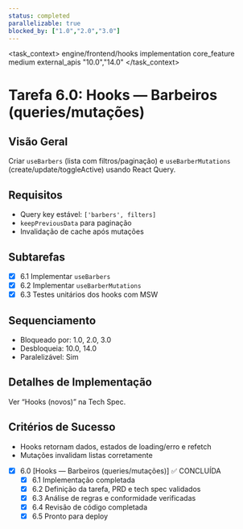```yaml
---
status: completed
parallelizable: true
blocked_by: ["1.0","2.0","3.0"]
---
```


<task_context>
<domain>engine/frontend/hooks</domain>
<type>implementation</type>
<scope>core_feature</scope>
<complexity>medium</complexity>
<dependencies>external_apis</dependencies>
<unblocks>"10.0","14.0"</unblocks>
</task_context>

# Tarefa 6.0: Hooks — Barbeiros (queries/mutações)

## Visão Geral
Criar `useBarbers` (lista com filtros/paginação) e `useBarberMutations` (create/update/toggleActive) usando React Query.

## Requisitos
- Query key estável: `['barbers', filters]`
- `keepPreviousData` para paginação
- Invalidação de cache após mutações

## Subtarefas
- [x] 6.1 Implementar `useBarbers`
- [x] 6.2 Implementar `useBarberMutations`
- [x] 6.3 Testes unitários dos hooks com MSW

## Sequenciamento
- Bloqueado por: 1.0, 2.0, 3.0
- Desbloqueia: 10.0, 14.0
- Paralelizável: Sim

## Detalhes de Implementação
Ver “Hooks (novos)” na Tech Spec.

## Critérios de Sucesso
- Hooks retornam dados, estados de loading/erro e refetch
- Mutações invalidam listas corretamente

- [x] 6.0 [Hooks — Barbeiros (queries/mutações)] ✅ CONCLUÍDA
  - [x] 6.1 Implementação completada
  - [x] 6.2 Definição da tarefa, PRD e tech spec validados
  - [x] 6.3 Análise de regras e conformidade verificadas
  - [x] 6.4 Revisão de código completada
  - [x] 6.5 Pronto para deploy
